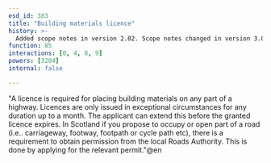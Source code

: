 ```yaml
---
esd_id: 383
title: "Building materials licence"
history: >-
  Added scope notes in version 2.02. Scope notes changed in version 3.00 to cover Scottish legislation. Term name changed from 'Licence - building materials' to 'Licences - obstructions - building materials ' in version 3.00. name changed to 'Building materials licence' in version 4.00.
function: 85
interactions: [0, 4, 8, 9]
powers: [3204]
internal: false

---
```


"A licence is required for placing building materials on any part of a highway. Licences are only issued in exceptional circumstances for any duration up to a month. The applicant can extend this before the granted licence expires. 
In Scotland if you propose to occupy or open part of a road (i.e.. carriageway, footway, footpath or cycle path etc), there is a requirement to obtain permission from the local Roads Authority. This is done by applying for the relevant permit."@en

